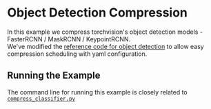 # Object Detection Compression

In this example we compress torchvision's object detection models - FasterRCNN / MaskRCNN / KeypointRCNN.  
We've modified the [reference code for object detection](https://github.com/pytorch/vision/tree/master/references/detection)
to allow easy compression scheduling with yaml configuration.

## Running the Example
The command line for running this example is closely related to 
[`compress_classifier.py`](../classifier_compression/compress_classifier.py)